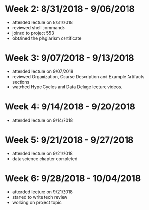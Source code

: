 Week 2: 8/31/2018 - 9/06/2018
=============================
* attended lecture on 8/31/2018
* reviewed shell commands
* joined to project 553
* obtained the plagiarism certificate

Week 3: 9/07/2018 - 9/13/2018
=============================
* attended lecture on 9/07/2018
* reviewed Organization, Course Description and Example Artifacts sections
* watched Hype Cycles and Data Deluge lecture videos.

Week 4: 9/14/2018 - 9/20/2018
=============================
* attended lecture on 9/14/2018

Week 5: 9/21/2018 - 9/27/2018
=============================
* attended lecture on 9/21/2018
* data science chapter completed

Week 6: 9/28/2018 - 10/04/2018
=============================
* attended lecture on 9/21/2018
* started to write tech review
* working on project topic

